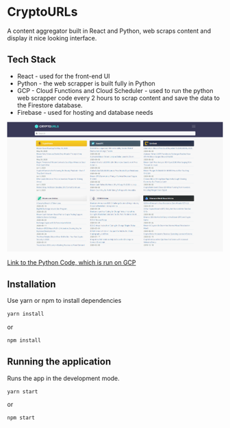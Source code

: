 # CryptoURLs

A content aggregator built in React and Python, web scraps content and display it nice looking interface.
## Tech Stack

- React - used for the front-end UI
- Python - the web scrapper is built fully in Python
- GCP - Cloud Functions and Cloud Scheduler - used to run the python web scrapper code every 2 hours to scrap content and save the data to the Firestore database.
- Firebase - used for hosting and database needs

![CryptoURLs Logo](https://github.com/Xuriwork/cryptourls/blob/master/images/cryptourls-page.png)

[Link to the Python Code, which is run on GCP](https://github.com/Xuriwork/cryptourls/blob/master/python/web_scrapper.py)

## Installation

Use yarn or npm to install dependencies

```bash
yarn install
```
or
```bash
npm install
```

## Running the application

Runs the app in the development mode.

```bash
yarn start
```
or
```bash
npm start
```
